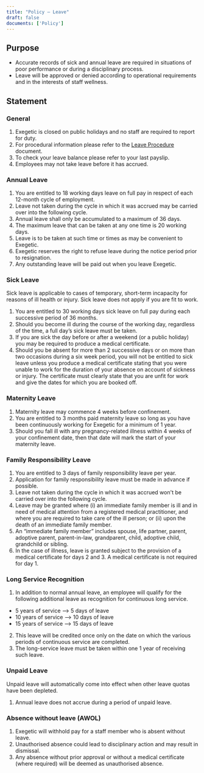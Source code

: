 ```yaml
---
title: "Policy – Leave"
draft: false
documents: ['Policy']
---
```


## Purpose

- Accurate records of sick and annual leave are required in situations of poor performance or during a disciplinary process.
- Leave will be approved or denied according to operational requirements and in the interests of staff wellness.

## Statement

### General

1. Exegetic is closed on public holidays and no staff are required to report for duty.
2. For procedural information please refer to the <a href="https://www.exegetic.biz/internal/procedure-leave/">Leave Procedure</a> document.
3. To check your leave balance please refer to your last payslip. 
4. Employees may not take leave before it has accrued.

### Annual Leave

1. You are entitled to 18 working days leave on full pay in respect of each 12-month cycle of employment.
2. Leave not taken during the cycle in which it was accrued may be carried over into the following cycle.
3. Annual leave shall only be accumulated to a maximum of 36 days.
4. The maximum leave that can be taken at any one time is 20 working days.
5. Leave is to be taken at such time or times as may be convenient to Exegetic. 
6. Exegetic reserves the right to refuse leave during the notice period prior to resignation. 
7. Any outstanding leave will be paid out when you leave Exegetic.

### Sick Leave

Sick leave is applicable to cases of temporary, short-term incapacity for reasons of ill health or injury. Sick leave does not apply if you are fit to work.

1. You are entitled to 30 working days sick leave on full pay during each successive period of 36 months.
2. Should you become ill during the course of the working day, regardless of the time, a full day’s sick leave must be taken.
3. If you are sick the day before or after a weekend (or a public holiday) you may be required to produce a medical certificate.
4. Should you be absent for more than 2 successive days or on more than two occasions during a six week period, you will not be entitled to sick leave unless you produce a medical certificate stating that you were unable to work for the duration of your absence on account of sickness or injury. The certificate must clearly state that you are unfit for work and give the dates for which you are booked off.

### Maternity Leave

1. Maternity leave may commence 4 weeks before confinement.
2. You are entitled to 3 months paid maternity leave so long as you have been continuously working for Exegetic for a minimum of 1 year.
3. Should you fall ill with any pregnancy-related illness within 4 weeks of your confinement date, then that date will mark the start of your maternity leave.

### Family Responsibility Leave

1. You are entitled to 3 days of family responsibility leave per year. 
2. Application for family responsibility leave must be made in advance if possible.
3. Leave not taken during the cycle in which it was accrued won't be carried over into the following cycle.
4. Leave may be granted where (i) an immediate family member is ill and in need of medical attention from a registered medical practitioner, and where you are required to take care of the ill person; or (ii) upon the death of an immediate family member.
5. An “immediate family member” includes spouse, life partner, parent, adoptive parent, parent-in-law, grandparent, child, adoptive child, grandchild or sibling.
6. In the case of illness, leave is granted subject to the provision of a medical certificate for days 2 and 3. A medical certificate is not required for day 1.

### Long Service Recognition

1. In addition to normal annual leave, an employee will qualify for the following additional leave as recognition for continuous long service.

- 5 years of service &xrarr; 5 days of leave
- 10 years of service &xrarr; 10 days of leave
- 15 years of service &xrarr; 15 days of leave

2. This leave will be credited once only on the date on which the various periods of continuous service are completed.
3. The long-service leave must be taken within one 1 year of receiving such leave.

### Unpaid Leave

Unpaid leave will automatically come into effect when other leave quotas have been depleted.

1. Annual leave does not accrue during a period of unpaid leave.

### Absence without leave (AWOL)

1. Exegetic will withhold pay for a staff member who is absent without leave.
2. Unauthorised absence could lead to disciplinary action and may result in dismissal.
3. Any absence without prior approval or without a medical certificate (where required) will be deemed as unauthorised absence.
